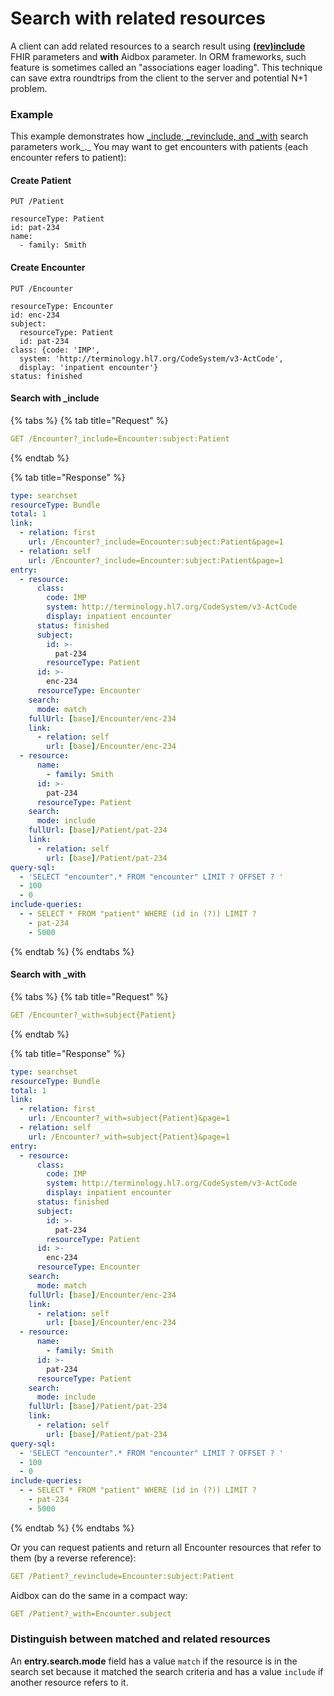 # Search with related resources

A client can add related resources to a search result using [**(rev)include**](https://www.hl7.org/fhir/search.html#revinclude) FHIR parameters and **with** Aidbox parameter. In ORM frameworks, such feature is sometimes called an "associations eager loading". This technique can save extra roundtrips from the client to the server and potential N+1 problem.

### Example

This example demonstrates how [\_include, \_revinclude, and \_with](../search-parameters-list/_include-and-_revinclude.md) search parameters work\_.\_ You may want to get encounters with patients (each encounter refers to patient):

#### Create Patient

```
PUT /Patient

resourceType: Patient
id: pat-234
name:
  - family: Smith
```

#### Create Encounter

```
PUT /Encounter

resourceType: Encounter
id: enc-234
subject: 
  resourceType: Patient
  id: pat-234
class: {code: 'IMP', 
  system: 'http://terminology.hl7.org/CodeSystem/v3-ActCode', 
  display: 'inpatient encounter'}
status: finished
```

#### Search with \_include

{% tabs %}
{% tab title="Request" %}
```yaml
GET /Encounter?_include=Encounter:subject:Patient
```
{% endtab %}

{% tab title="Response" %}
```yaml
type: searchset
resourceType: Bundle
total: 1
link:
  - relation: first
    url: /Encounter?_include=Encounter:subject:Patient&page=1
  - relation: self
    url: /Encounter?_include=Encounter:subject:Patient&page=1
entry:
  - resource:
      class:
        code: IMP
        system: http://terminology.hl7.org/CodeSystem/v3-ActCode
        display: inpatient encounter
      status: finished
      subject:
        id: >-
          pat-234
        resourceType: Patient
      id: >-
        enc-234
      resourceType: Encounter
    search:
      mode: match
    fullUrl: [base]/Encounter/enc-234
    link:
      - relation: self
        url: [base]/Encounter/enc-234
  - resource:
      name:
        - family: Smith
      id: >-
        pat-234
      resourceType: Patient
    search:
      mode: include
    fullUrl: [base]/Patient/pat-234
    link:
      - relation: self
        url: [base]/Patient/pat-234
query-sql:
  - 'SELECT "encounter".* FROM "encounter" LIMIT ? OFFSET ? '
  - 100
  - 0
include-queries:
  - - SELECT * FROM "patient" WHERE (id in (?)) LIMIT ?
    - pat-234
    - 5000
```
{% endtab %}
{% endtabs %}

#### Search with \_with

{% tabs %}
{% tab title="Request" %}
```yaml
GET /Encounter?_with=subject{Patient}
```
{% endtab %}

{% tab title="Response" %}
```yaml
type: searchset
resourceType: Bundle
total: 1
link:
  - relation: first
    url: /Encounter?_with=subject{Patient}&page=1
  - relation: self
    url: /Encounter?_with=subject{Patient}&page=1
entry:
  - resource:
      class:
        code: IMP
        system: http://terminology.hl7.org/CodeSystem/v3-ActCode
        display: inpatient encounter
      status: finished
      subject:
        id: >-
          pat-234
        resourceType: Patient
      id: >-
        enc-234
      resourceType: Encounter
    search:
      mode: match
    fullUrl: [base]/Encounter/enc-234
    link:
      - relation: self
        url: [base]/Encounter/enc-234
  - resource:
      name:
        - family: Smith
      id: >-
        pat-234
      resourceType: Patient
    search:
      mode: include
    fullUrl: [base]/Patient/pat-234
    link:
      - relation: self
        url: [base]/Patient/pat-234
query-sql:
  - 'SELECT "encounter".* FROM "encounter" LIMIT ? OFFSET ? '
  - 100
  - 0
include-queries:
  - - SELECT * FROM "patient" WHERE (id in (?)) LIMIT ?
    - pat-234
    - 5000
```
{% endtab %}
{% endtabs %}

Or you can request patients and return all Encounter resources that refer to them (by a reverse reference):

```yaml
GET /Patient?_revinclude=Encounter:subject:Patient
```

Aidbox can do the same in a compact way:

```yaml
GET /Patient?_with=Encounter.subject
```

### Distinguish between matched and related resources

An **entry.search.mode** field has a value `match` if the resource is in the search set because it matched the search criteria and has a value `include` if another resource refers to it.
